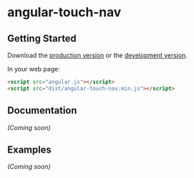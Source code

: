 # angular-touch-nav



## Getting Started

Download the [production version][min] or the [development version][max].

[min]: https://raw.github.com/mgcrea/jquery-angular-touch-nav/master/dist/angular-angular-touch-nav.min.js
[max]: https://raw.github.com/mgcrea/jquery-angular-touch-nav/master/dist/angular-angular-touch-nav.js

In your web page:

```html
<script src="angular.js"></script>
<script src="dist/angular-touch-nav.min.js"></script>
```

## Documentation
_(Coming soon)_

## Examples
_(Coming soon)_

